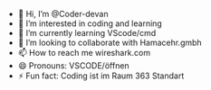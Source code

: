 - 👋 Hi, I’m @Coder-devan
- 👀 I’m interested in coding and learning
- 🌱 I’m currently learning VScode/cmd
- 💞️ I’m looking to collaborate with Hamacehr.gmbh
- 📫 How to reach me wireshark.com
- 😄 Pronouns: VSCODE/öffnen
- ⚡ Fun fact: Coding ist im Raum 363 Standart

<!---
Coder-devan/Coder-devan is a ✨ special ✨ repository because its `README.md` (this file) appears on your GitHub profile.
You can click the Preview link to take a look at your changes.
--->
